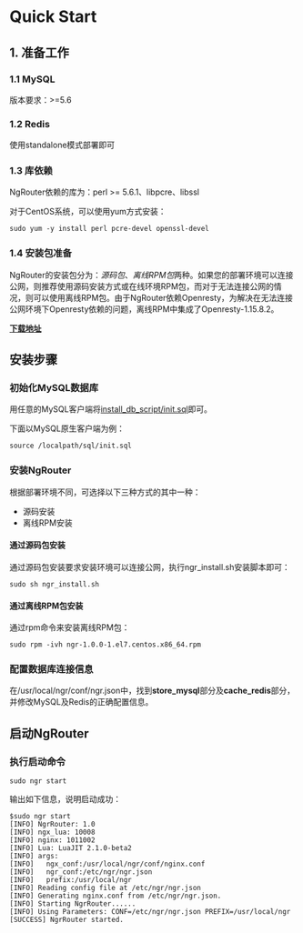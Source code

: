 # Quick Start

## 1. 准备工作

### 1.1 MySQL

版本要求：>=5.6

### 1.2 Redis

使用standalone模式部署即可

### 1.3 库依赖

NgRouter依赖的库为：perl >= 5.6.1、libpcre、libssl

对于CentOS系统，可以使用yum方式安装：

```shell
sudo yum -y install perl pcre-devel openssl-devel
```

### 1.4 安装包准备

NgRouter的安装包分为：*源码包*、*离线RPM包*两种。如果您的部署环境可以连接公网，则推荐使用源码安装方式或在线环境RPM包，而对于无法连接公网的情况，则可以使用离线RPM包。由于NgRouter依赖Openresty，为解决在无法连接公网环境下Openresty依赖的问题，离线RPM中集成了Openresty-1.15.8.2。

[**下载地址**](https://github.com/gogo-easy/ngr/releases)

## 安装步骤

### 初始化MySQL数据库

用任意的MySQL客户端将[install_db_script/init.sql](https://github.com/gogo-easy/ngr/blob/master/install_db_script/release-1.0.sql)即可。

下面以MySQL原生客户端为例：

```mysql
source /localpath/sql/init.sql
```

### 安装NgRouter

根据部署环境不同，可选择以下三种方式的其中一种：

- 源码安装
- 离线RPM安装

#### 通过源码包安装

通过源码包安装要求安装环境可以连接公网，执行ngr_install.sh安装脚本即可：

```shell
sudo sh ngr_install.sh
```

#### 通过离线RPM包安装

通过rpm命令来安装离线RPM包：

```shell
sudo rpm -ivh ngr-1.0.0-1.el7.centos.x86_64.rpm
```

### 配置数据库连接信息

在/usr/local/ngr/conf/ngr.json中，找到**store_mysql**部分及**cache_redis**部分，并修改MySQL及Redis的正确配置信息。

## 启动NgRouter

### 执行启动命令

```shell
sudo ngr start
```

输出如下信息，说明启动成功：

```shell
$sudo ngr start
[INFO] NgrRouter: 1.0
[INFO] ngx_lua: 10008
[INFO] nginx: 1011002
[INFO] Lua: LuaJIT 2.1.0-beta2
[INFO] args:
[INFO] 	 ngx_conf:/usr/local/ngr/conf/nginx.conf
[INFO] 	 ngr_conf:/etc/ngr/ngr.json
[INFO] 	 prefix:/usr/local/ngr
[INFO] Reading config file at /etc/ngr/ngr.json
[INFO] Generating nginx.conf from /etc/ngr/ngr.json.
[INFO] Starting NgrRouter......
[INFO] Using Parameters: CONF=/etc/ngr/ngr.json PREFIX=/usr/local/ngr
[SUCCESS] NgrRouter started.
```
